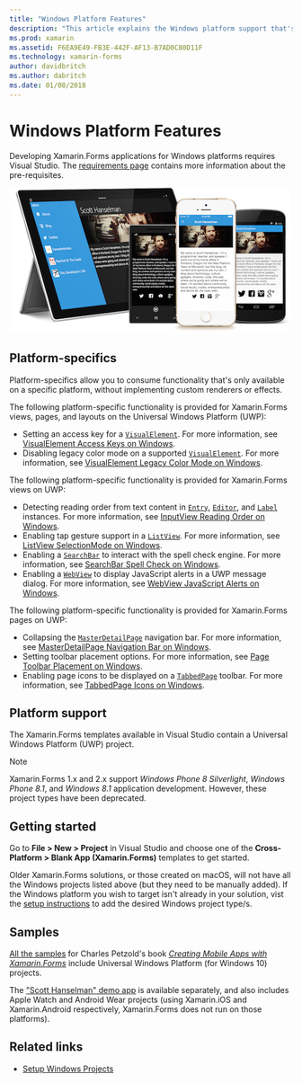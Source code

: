 ```yaml
---
title: "Windows Platform Features"
description: "This article explains the Windows platform support that's available in Xamarin.Forms."
ms.prod: xamarin
ms.assetid: F6EA9E49-FB3E-442F-AF13-B7AD0C80D11F
ms.technology: xamarin-forms
author: davidbritch
ms.author: dabritch
ms.date: 01/08/2018
---
```


# Windows Platform Features

Developing Xamarin.Forms applications for Windows platforms requires Visual Studio. The [requirements page](~/get-started/requirements.md) contains more information about the pre-requisites.

![](images/allhanselman.png "Xamarin.Forms Applications Running on Windows")

## Platform-specifics

Platform-specifics allow you to consume functionality that's only available on a specific platform, without implementing custom renderers or effects.

The following platform-specific functionality is provided for Xamarin.Forms views, pages, and layouts on the Universal Windows Platform (UWP):

- Setting an access key for a [`VisualElement`](xref:Xamarin.Forms.VisualElement). For more information, see [VisualElement Access Keys on Windows](#visualelement-accesskeys).
- Disabling legacy color mode on a supported [`VisualElement`](xref:Xamarin.Forms.VisualElement). For more information, see [VisualElement Legacy Color Mode on Windows](#legacy-color-mode).

The following platform-specific functionality is provided for Xamarin.Forms views on UWP:

- Detecting reading order from text content in [`Entry`](xref:Xamarin.Forms.Entry), [`Editor`](xref:Xamarin.Forms.Editor), and [`Label`](xref:Xamarin.Forms.Label) instances. For more information, see [InputView Reading Order on Windows](#inputview-readingorder).
- Enabling tap gesture support in a [`ListView`](xref:Xamarin.Forms.ListView). For more information, see [ListView SelectionMode on Windows](#listview-selectionmode).
- Enabling a [`SearchBar`](xref:Xamarin.Forms.SearchBar) to interact with the spell check engine. For more information, see [SearchBar Spell Check on Windows](#searchbar-spellcheck).
- Enabling a [`WebView`](xref:Xamarin.Forms.WebView) to display JavaScript alerts in a UWP message dialog. For more information, see [WebView JavaScript Alerts on Windows](#webview-javascript-alert).

The following platform-specific functionality is provided for Xamarin.Forms pages on UWP:

- Collapsing the [`MasterDetailPage`](xref:Xamarin.Forms.MasterDetailPage) navigation bar. For more information, see [MasterDetailPage Navigation Bar on Windows](#collapsable_navigation_bar).
- Setting toolbar placement options. For more information, see [Page Toolbar Placement on Windows](#toolbar_placement).
- Enabling page icons to be displayed on a [`TabbedPage`](xref:Xamarin.Forms.TabbedPage) toolbar. For more information, see [TabbedPage Icons on Windows](#tabbedpage-icons).

## Platform support

The Xamarin.Forms templates available in Visual Studio contain a Universal Windows Platform (UWP) project.

> [!NOTE]
> Xamarin.Forms 1.x and 2.x support _Windows Phone 8 Silverlight_, _Windows Phone 8.1_, and _Windows 8.1_ application development. However, these project types have been deprecated.

## Getting started

Go to **File > New > Project** in Visual Studio and choose one of the **Cross-Platform > Blank App (Xamarin.Forms)** templates to get started.

Older Xamarin.Forms solutions, or those created on macOS, will not have all the Windows projects listed above (but they need to be manually added). If the Windows platform you wish to target isn't already in your solution, vist the [setup instructions](installation/index.md) to add the desired Windows project type/s.

## Samples

[All the samples](https://github.com/xamarin/xamarin-forms-book-preview-2) for Charles Petzold's book [*Creating Mobile Apps with Xamarin.Forms*](~/xamarin-forms/creating-mobile-apps-xamarin-forms/index.md) include Universal Windows Platform (for Windows 10) projects.

The ["Scott Hanselman" demo app](https://github.com/jamesmontemagno/Hanselman.Forms) is available separately, and also includes Apple Watch and Android Wear projects
(using Xamarin.iOS and Xamarin.Android respectively, Xamarin.Forms does not run on those platforms).

## Related links

- [Setup Windows Projects](~/xamarin-forms/platform/windows/installation/index.md)
